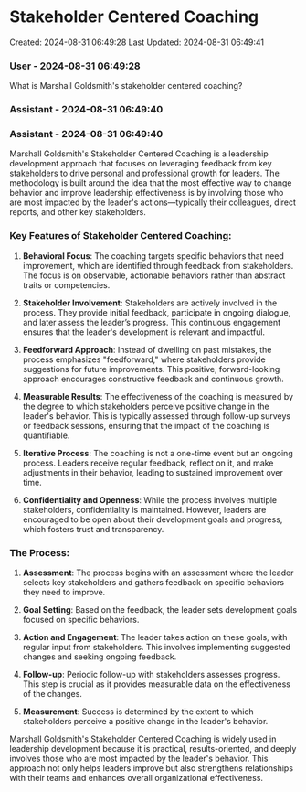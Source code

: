 # Stakeholder Centered Coaching

Created: 2024-08-31 06:49:28
Last Updated: 2024-08-31 06:49:41

### User - 2024-08-31 06:49:28

What is Marshall Goldsmith's stakeholder centered coaching?

### Assistant - 2024-08-31 06:49:40



### Assistant - 2024-08-31 06:49:40

Marshall Goldsmith's Stakeholder Centered Coaching is a leadership development approach that focuses on leveraging feedback from key stakeholders to drive personal and professional growth for leaders. The methodology is built around the idea that the most effective way to change behavior and improve leadership effectiveness is by involving those who are most impacted by the leader's actions—typically their colleagues, direct reports, and other key stakeholders.

### Key Features of Stakeholder Centered Coaching:

1. **Behavioral Focus**: The coaching targets specific behaviors that need improvement, which are identified through feedback from stakeholders. The focus is on observable, actionable behaviors rather than abstract traits or competencies.

2. **Stakeholder Involvement**: Stakeholders are actively involved in the process. They provide initial feedback, participate in ongoing dialogue, and later assess the leader’s progress. This continuous engagement ensures that the leader's development is relevant and impactful.

3. **Feedforward Approach**: Instead of dwelling on past mistakes, the process emphasizes "feedforward," where stakeholders provide suggestions for future improvements. This positive, forward-looking approach encourages constructive feedback and continuous growth.

4. **Measurable Results**: The effectiveness of the coaching is measured by the degree to which stakeholders perceive positive change in the leader's behavior. This is typically assessed through follow-up surveys or feedback sessions, ensuring that the impact of the coaching is quantifiable.

5. **Iterative Process**: The coaching is not a one-time event but an ongoing process. Leaders receive regular feedback, reflect on it, and make adjustments in their behavior, leading to sustained improvement over time.

6. **Confidentiality and Openness**: While the process involves multiple stakeholders, confidentiality is maintained. However, leaders are encouraged to be open about their development goals and progress, which fosters trust and transparency.

### The Process:
1. **Assessment**: The process begins with an assessment where the leader selects key stakeholders and gathers feedback on specific behaviors they need to improve.

2. **Goal Setting**: Based on the feedback, the leader sets development goals focused on specific behaviors.

3. **Action and Engagement**: The leader takes action on these goals, with regular input from stakeholders. This involves implementing suggested changes and seeking ongoing feedback.

4. **Follow-up**: Periodic follow-up with stakeholders assesses progress. This step is crucial as it provides measurable data on the effectiveness of the changes.

5. **Measurement**: Success is determined by the extent to which stakeholders perceive a positive change in the leader's behavior.

Marshall Goldsmith's Stakeholder Centered Coaching is widely used in leadership development because it is practical, results-oriented, and deeply involves those who are most impacted by the leader's behavior. This approach not only helps leaders improve but also strengthens relationships with their teams and enhances overall organizational effectiveness.


